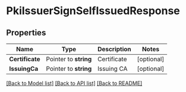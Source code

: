 # PkiIssuerSignSelfIssuedResponse


## Properties

Name | Type | Description | Notes
------------ | ------------- | ------------- | -------------
**Certificate** | Pointer to **string** | Certificate | [optional] 
**IssuingCa** | Pointer to **string** | Issuing CA | [optional] 





[[Back to Model list]](../README.md#documentation-for-models) [[Back to API list]](../README.md#documentation-for-api-endpoints) [[Back to README]](../README.md)


